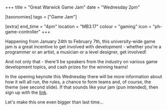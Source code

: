 +++
title = "Great Warwick Game Jam"
date = "Wednesday 2pm"

[taxonomies]
tags = ["Game Jam"]

[extra]
end_time = "4pm"
location = "MB3.17"
colour = "gaming"
icon = "ph-game-controller"
+++

Happening from January 24th to February 7th, this university-wide game jam is a great incentive to get involved with development - whether you're a programmer or an artist, a musician or a level designer, get involved!

And not only that - there'll be speakers from the industry on various game development topics, and cash prizes for the winning teams!

In the opening keynote this Wednesday there will be more information about how it will all run, the rules, a chance to form teams and, of course, the theme (see second slide). 
If that sounds like your jam (pun intended), then sign up with the [link](tinyurl.com/wgj-24).

Let's make this one even bigger than last time...
